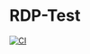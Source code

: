 # RDP-Test

[![CI](https://github.com/fahadboss10/RDP-Test/actions/workflows/main.yml/badge.svg)](https://github.com/fahadboss10/RDP-Test/actions/workflows/main.yml)
